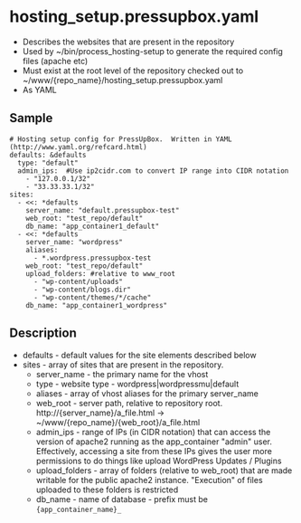 # hosting_setup.pressupbox.yaml

 * Describes the websites that are present in the repository 
 * Used by ~/bin/process_hosting-setup to generate the required config files (apache etc)
 * Must exist at the root level of the repository checked out to ~/www/{repo_name}/hosting_setup.pressupbox.yaml
 * As YAML

## Sample

    # Hosting setup config for PressUpBox.  Written in YAML (http://www.yaml.org/refcard.html)
    defaults: &defaults
      type: "default"
      admin_ips:  #Use ip2cidr.com to convert IP range into CIDR notation
        - "127.0.0.1/32"
        - "33.33.33.1/32"
    sites:
      - <<: *defaults
        server_name: "default.pressupbox-test"
        web_root: "test_repo/default"
        db_name: "app_container1_default"
      - <<: *defaults
        server_name: "wordpress"
        aliases: 
          - *.wordpress.pressupbox-test
        web_root: "test_repo/default"
        upload_folders: #relative to www_root
          - "wp-content/uploads"
          - "wp-content/blogs.dir"
          - "wp-content/themes/*/cache"
        db_name: "app_container1_wordpress"

## Description
 * defaults - default values for the site elements described below
 * sites - array of sites that are present in the repository.
    * server_name - the primary name for the vhost
    * type - website type - wordpress|wordpressmu|default
    * aliases - array of vhost aliases for the primary server_name
    * web_root - server path, relative to repository root.
      http://{server_name}/a_file.html ->  ~/www/{repo_name}/{web_root}/a_file.html
    * admin_ips - range of IPs (in CIDR notation) that can access the version of apache2 
      running as the app_container "admin" user.  Effectively, accessing a site from these IPs
      gives the user more permissions to do things like upload WordPress Updates / Plugins 
    * upload_folders - array of folders (relative to web_root) that are made writable for the 
      public apache2 instance.  "Execution" of files uploaded to these folders is restricted
    * db_name - name of database - prefix must be ```{app_container_name}_```
